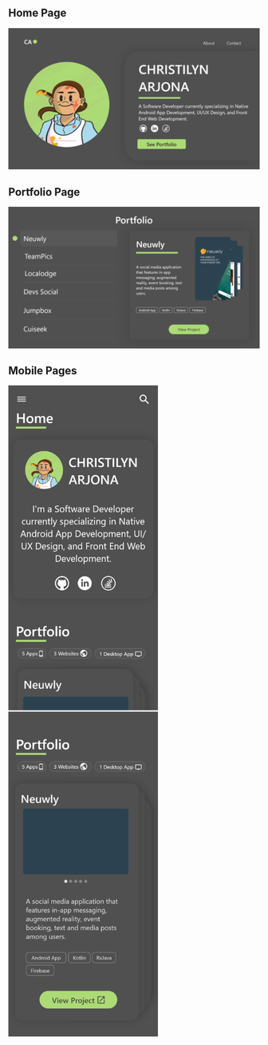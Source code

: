 <h2>Home Page</h2>

![](/public/home.png)

<h2>Portfolio Page</h2>

![](/public/portfolio.png)

<h2>Mobile Pages</h2>

<img src="public/Home_Mobile.png" alt="Home page mobile" width="300" style="margin: 0 20 0 0"/> <img src="public/Portfolio_Mobile.png" alt="Home page mobile" width="300"/>
